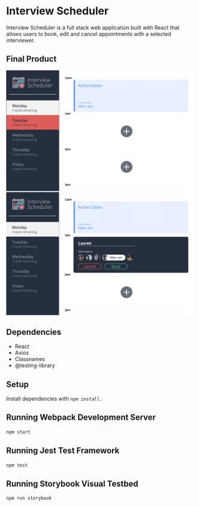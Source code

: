 # Interview Scheduler
Interview Scheduler is a full stack web application built with React that allows users to book, edit and cancel appointments with a selected interviewer.

## Final Product

!["UI for browsing appointments by day"](./docs/scheduler-screen1.png)
!["UI for booking, editing, and canceling of interviews"](./docs/scheduler-screen2.png)

## Dependencies

- React
- Axios
- Classnames
- @testing-library

## Setup

Install dependencies with `npm install`.

## Running Webpack Development Server

```sh
npm start
```

## Running Jest Test Framework

```sh
npm test
```

## Running Storybook Visual Testbed

```sh
npm run storybook
```

